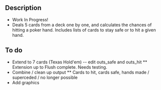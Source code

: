 ## Description
* Work In Progress!
* Deals 5 cards from a deck one by one, and calculates the chances of hitting a poker hand.  Includes lists of cards to stay safe or to hit a given hand.

## To do
* Extend to 7 cards (Texas Hold'em) -- edit outs_safe and outs_hit
** Extension up to Flush complete.  Needs testing.
* Combine / clean up output
** Cards to hit, cards safe, hands made / superceded / no longer possible
* Add graphics
